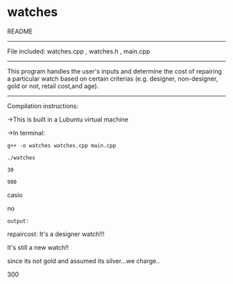 # watches

README
**************
File included: watches.cpp , watches.h , main.cpp
**************
This program handles the user's inputs and determine the cost of repairing a 
particular watch based on certain criterias (e.g. designer, non-designer, 
gold or not, retail cost,and age). 

**************
Compilation instructions:

->This is built in a Lubuntu virtual machine

->In terminal:

	g++ -o watches watches.cpp main.cpp
  
	./watches
  
	30
  
	900
	
  casio
	
  no

	output: 
	
  repaircost: It's a designer watch!!!
	
  It's still a new watch!!
	
  since its not gold and assumed its silver...we charge..
	
  300
